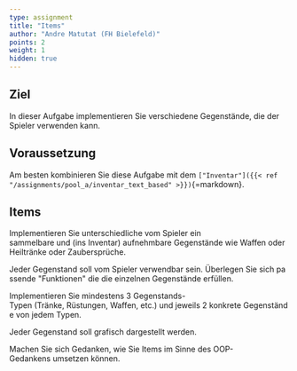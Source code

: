 ```yaml
---
type: assignment
title: "Items"
author: "Andre Matutat (FH Bielefeld)"
points: 2
weight: 1
hidden: true
---
```


## Ziel

In dieser Aufgabe implementieren Sie verschiedene Gegenstände, die der Spieler verwenden kann.

## Voraussetzung

Am besten kombinieren Sie diese Aufgabe mit dem `["Inventar"]({{< ref "/assignments/pool_a/inventar_text_based" >}})`{=markdown}.

## Items

Implementieren Sie unterschiedliche vom Spieler ein sammelbare und (ins Inventar) aufnehmbare Gegenstände wie Waffen oder Heiltränke oder Zaubersprüche.

Jeder Gegenstand soll vom Spieler verwendbar sein. Überlegen Sie sich passende "Funktionen" die die einzelnen Gegenstände erfüllen. 

Implementieren Sie mindestens 3 Gegenstands-Typen (Tränke, Rüstungen, Waffen, etc.) und jeweils 2 konkrete Gegenstände von jedem Typen.

Jeder Gegenstand soll grafisch dargestellt werden.

Machen Sie sich Gedanken, wie Sie Items im Sinne des OOP-Gedankens umsetzen können.
